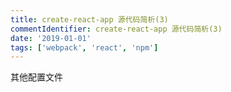 ```yaml
---
title: create-react-app 源代码简析(3)
commentIdentifier: create-react-app 源代码简析(3)
date: '2019-01-01'
tags: ['webpack', 'react', 'npm']
---
```


其他配置文件

